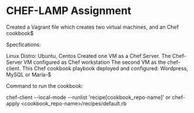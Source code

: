 # CHEF-LAMP Assignment
Created a Vagrant file which creates two virtual machines, and an Chef cookbook$

Specfications:

Linux Distro: Ubuntu, Centos
Created one VM as a Chef Server.
The Chef-Server VM configured as Chef workstation
The second VM as the chef-client.
This Chef cookbook playbook deployed and configured: Wordpress, MySQL or Maria-$


Command to run the cookbook:

chef-client --local-mode --runlist 'recipe[cookbook_repo-name]'
or
chef-apply <cookbook_repo-name>/recipes/default.rb
